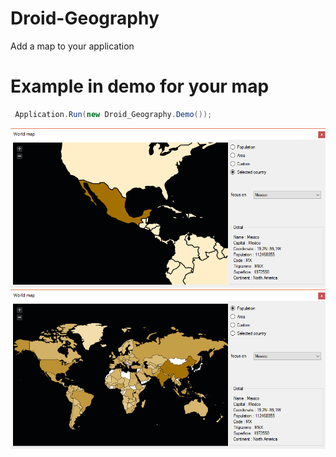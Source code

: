 # Droid-Geography
Add a map to your application


# Example in demo for your map

```csharp
 Application.Run(new Droid_Geography.Demo());
```
<img src="./Demo1.png" />
<img src="./Demo2.png" />
